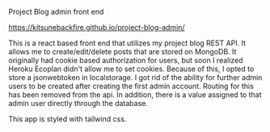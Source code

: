 Project Blog admin front end

https://kitsunebackfire.github.io/project-blog-admin/

This is a react based front end that utilizes my project blog REST API. It allows me to create/edit/delete posts that are stored on MongoDB. It originally had cookie based authorization for users, but soon I realized Heroku Ecoplan didn't allow me to set cookies. Because of this, I opted to store a jsonwebtoken in localstorage. I got rid of the ability for further admin users to be created after creating the first admin account. Routing for this has been removed from the api. In addition, there is a value assigned to that admin user directly through the database.

This app is styled with tailwind css.

